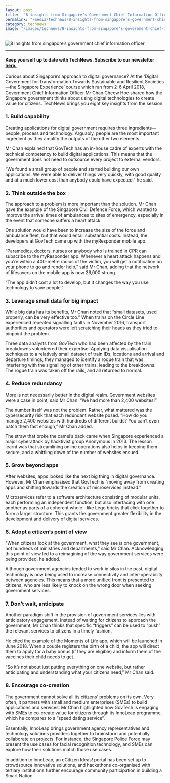 ```yaml
---
layout: post
title:  "8 insights from Singapore’s Government Chief Information Officer"
permalink: "/media/technews/8-insights-from-singapore’s-government-chief-information-officer"
category: technews
image: "/images/technews/8-insights-from-singapore’s-government-chief-information-officer-part-1.png"
---
```


![8 insights from singapore’s government chief information officer](/images/technews/8-insights-from-singapore’s-government-chief-information-officer-part-1.png)

---

#### **Keep yourself up to date with TechNews. Subscribe to our newsletter [here.](/media/media-releases/formation-of-the-smart-nation-and-digital-government-group-in-the-prime-minister-office/)**

Curious about Singapore’s approach to digital governance? At the ‘Digital Government for Transformation Towards Sustainable and Resilient Societies—the Singapore Experience’ course which ran from 2-6 April 2018, Government Chief Information Officer Mr Chan Cheow Hoe shared how the Singapore government thinks about using digital technologies to create value for citizens. TechNews brings you eight key insights from the session.

### **1. Build capability**
Creating applications for digital government requires three ingredients—people, process and technology. Arguably, people are the most important ingredient as they amplify the outputs of the other two elements. 

Mr Chan explained that GovTech has an in-house cadre of experts with the technical competency to build digital applications. This means that the government does not need to outsource every project to external vendors.

“We found a small group of people and started building our own applications. We were able to deliver things very quickly, with good quality and at a much lower cost than anybody could have expected,” he said.

### **2. Think outside the box**
The approach to a problem is more important than the solution. Mr Chan gave the example of the Singapore Civil Defence Force, which wanted to improve the arrival times of ambulances to sites of emergency, especially in the event that someone suffers a heart attack. 

One solution would have been to increase the size of the force and ambulance fleet, but that would entail substantial costs. Instead, the developers at GovTech came up with the myResponder mobile app.

“Paramedics, doctors, nurses or anybody who is trained in CPR can subscribe to the myResponder app. Whenever a heart attack happens and you’re within a 400-metre radius of the victim, you will get a notification on your phone to go and render help,” said Mr Chan, adding that the network of lifesavers on the mobile app is now 26,000 strong.

“The app didn’t cost a lot to develop, but it changes the way you use technology to save people.”

### **3. Leverage small data for big impact**
While big data has its benefits, Mr Chan noted that “small datasets, used properly, can be very effective too.” When trains on the Circle Line experienced repeated signalling faults in November 2016, transport authorities and operators were left scratching their heads as they tried to pinpoint the problem.

Three data analysts from GovTech who had been affected by the train breakdowns volunteered their expertise. Applying data visualisation techniques to a relatively small dataset of train IDs, locations and arrival and departure timings, they managed to identify a rogue train that was interfering with the signalling of other trains, leading to the breakdowns. The rogue train was taken off the rails, and all returned to normal.

### **4. Reduce redundancy**
More is not necessarily better in the digital realm. Government websites were a case in point, said Mr Chan. “We had more than 2,400 websites!”

The number itself was not the problem. Rather, what mattered was the cybersecurity risk that each redundant website posed. “How do you manage 2,400 websites with hundreds of different builds? You can’t even patch them fast enough,” Mr Chan added.

The straw that broke the camel’s back came when Singapore experienced a major cyberattack by hacktivist group Anonymous in 2013. The lesson learnt was that streamlining online operations also helps in keeping them secure, and a whittling down of the number of websites ensued.

### **5. Grow beyond apps**
After websites, apps looked like the next big thing in digital governance. However, Mr Chan emphasised that GovTech is “moving away from creating apps and shifting towards the creation of microservices instead.”

Microservices refer to a software architecture consisting of modular units, each performing an independent function, but also interfacing with one another as parts of a coherent whole—like Lego bricks that click together to form a larger structure. This grants the government greater flexibility in the development and delivery of digital services.

### **6. Adopt a citizen’s point of view**
“When citizens look at the government, what they see is one government, not hundreds of ministries and departments,” said Mr Chan. Acknowledging this point of view led to a reimagining of the way government services were being provided, he added.

Although government agencies tended to work in silos in the past, digital technology is now being used to increase connectivity and inter-operability between agencies. This means that a more unified front is presented to citizens, who are less likely to knock on the wrong door when seeking government services. 

### **7. Don’t wait, anticipate**
Another paradigm shift in the provision of government services lies with anticipatory engagement. Instead of waiting for citizens to approach the government, Mr Chan thinks that specific “triggers” can be used to “push” the relevant services to citizens in a timely fashion.

He cited the example of the Moments of Life app, which will be launched in June 2018. When a couple registers the birth of a child, the app will direct them to apply for a baby bonus (if they are eligible) and inform them of the vaccines their child needs to get.

“So it’s not about just putting everything on one website, but rather anticipating and understanding what your citizens need,” Mr Chan said.

### **8. Encourage co-creation**
The government cannot solve all its citizens’ problems on its own. Very often, it partners with small and medium enterprises (SMEs) to build applications and services. Mr Chan highlighted how GovTech is engaging with SMEs to co-create value for citizens through its InnoLeap programme, which he compares to a “speed dating service”.

Essentially, InnoLeap brings government agency representatives and technology solutions providers together to brainstorm and potentially collaborate on projects. For instance, the Singapore Police Force may present the use cases for facial recognition technology, and SMEs can explore how their solutions match those use cases.

In addition to InnoLeap, an eCitizen Ideas! portal has been set up to crowdsource innovative solutions, and hackathons co-organised with tertiary institutions further encourage community participation in building a Smart Nation.
